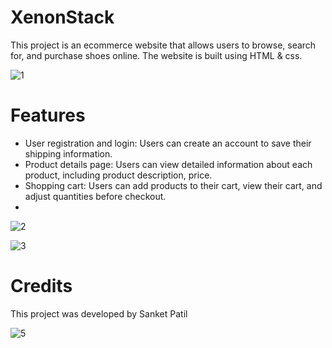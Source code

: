 # XenonStack
This project is an ecommerce website that allows users to browse, search for, and purchase shoes online. 
The website is built using HTML & css.

![1](https://github.com/patilsanket9/XenonStack/assets/113604700/bbcf1bad-fbea-468b-9537-7ba9c728bbf4)

# Features
- User registration and login: Users can create an account to save their shipping information.
- Product details page: Users can view detailed information about each product, including product description, price.
- Shopping cart: Users can add products to their cart, view their cart, and adjust quantities before checkout.
- 
![2](https://github.com/patilsanket9/XenonStack/assets/113604700/52634263-1b9b-4eb9-ad28-6a2994ab9bf3)

![3](https://github.com/patilsanket9/XenonStack/assets/113604700/172953f6-65aa-4fd2-8970-c81e67efa835)



# Credits
This project was developed by Sanket Patil

![5](https://github.com/patilsanket9/XenonStack/assets/113604700/2d524bc7-16a2-476b-8b84-943f70610205)


